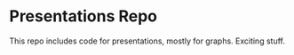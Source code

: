 # Presentations Repo

This repo includes code for presentations, mostly for graphs. Exciting stuff.
